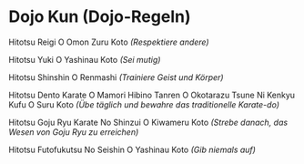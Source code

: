 # Dojo Kun (Dojo-Regeln)

Hitotsu Reigi O Omon Zuru Koto
_(Respektiere andere)_

Hitotsu Yuki O Yashinau Koto
_(Sei mutig)_

Hitotsu Shinshin O Renmashi
_(Trainiere Geist und Körper)_

Hitotsu Dento Karate O Mamori Hibino Tanren O Okotarazu Tsune Ni Kenkyu Kufu O Suru Koto
_(Übe täglich und bewahre das traditionelle Karate-do)_

Hitotsu Goju Ryu Karate No Shinzui O Kiwameru Koto
_(Strebe danach, das Wesen von Goju Ryu zu erreichen)_

Hitotsu Futofukutsu No Seishin O Yashinau Koto
_(Gib niemals auf)_ 